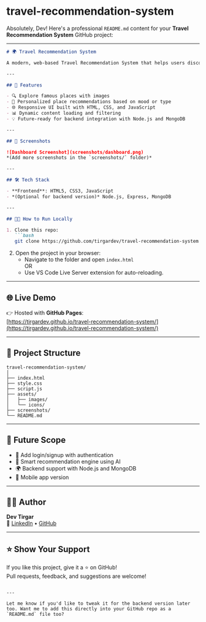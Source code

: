 # travel-recommendation-system
Absolutely, Dev! Here's a professional `README.md` content for your **Travel Recommendation System** GitHub project:

---

```markdown
# 🌍 Travel Recommendation System

A modern, web-based Travel Recommendation System that helps users discover popular destinations based on atmosphere, interests, and popularity — inspired by platforms like Booking.com, but focused purely on places, not hotel bookings.

---

## 🚀 Features

- 🔍 Explore famous places with images
- 🧭 Personalized place recommendations based on mood or type
- 🌐 Responsive UI built with HTML, CSS, and JavaScript
- 📊 Dynamic content loading and filtering
- 💡 Future-ready for backend integration with Node.js and MongoDB

---

## 📸 Screenshots

![Dashboard Screenshot](screenshots/dashboard.png)
*(Add more screenshots in the `screenshots/` folder)*

---

## 🛠️ Tech Stack

- **Frontend**: HTML5, CSS3, JavaScript
- *(Optional for backend version)* Node.js, Express, MongoDB

---

## 🧑‍💻 How to Run Locally

1. Clone this repo:
   ```bash
   git clone https://github.com/tirgardev/travel-recommendation-system.git
   ```

2. Open the project in your browser:
   - Navigate to the folder and open `index.html`  
   OR  
   - Use VS Code Live Server extension for auto-reloading.

---

## 🌐 Live Demo

👉 Hosted with **GitHub Pages**:  
[https://tirgardev.github.io/travel-recommendation-system/](https://tirgardev.github.io/travel-recommendation-system/)

---

## 📁 Project Structure

```
travel-recommendation-system/
│
├── index.html
├── style.css
├── script.js
├── assets/
│   ├── images/
│   └── icons/
├── screenshots/
└── README.md
```

---

## 📌 Future Scope

- 🔐 Add login/signup with authentication
- 🧠 Smart recommendation engine using AI
- 🌍 Backend support with Node.js and MongoDB
- 📱 Mobile app version

---

## 👨‍💻 Author

**Dev Tirgar**  
📧 [LinkedIn](https://www.linkedin.com/in/devtirgar) • [GitHub](https://github.com/tirgardev)

---

## ⭐ Show Your Support

If you like this project, give it a ⭐ on GitHub!  
Pull requests, feedback, and suggestions are welcome!

```

---

Let me know if you'd like to tweak it for the backend version later too. Want me to add this directly into your GitHub repo as a `README.md` file too?
